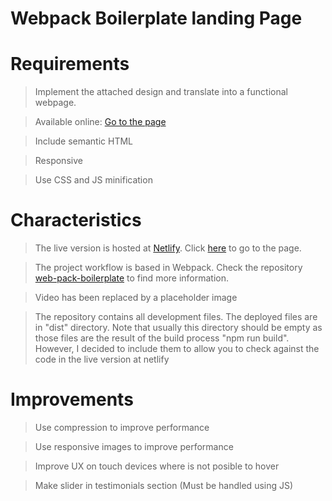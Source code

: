 # Webpack Boilerplate landing Page

# Requirements

> Implement the attached design and translate into a functional webpage.

> Available online: [Go to the page](https://eloquent-fermat-a5d1c9.netlify.com)

> Include semantic HTML

> Responsive

> Use CSS and JS minification

# Characteristics

> The live version is hosted at [Netlify](https://eloquent-fermat-a5d1c9.netlify.com). Click [here](https://eloquent-fermat-a5d1c9.netlify.com/) to go to the page.

> The project workflow is based in Webpack. Check the repository [web-pack-boilerplate](https://github.com/silveste/web-project-boilerplate) to find more information.

> Video has been replaced by a placeholder image

> The repository contains all development files. The deployed files are in "dist" directory. Note that usually this directory should be empty as those files are the result of the build process "npm run build". However, I decided to include them to allow you to check against the code in the live version at netlify

# Improvements

> Use compression to improve performance

> Use responsive images to improve performance

> Improve UX on touch devices where is not posible to hover

> Make slider in testimonials section (Must be handled using JS)

